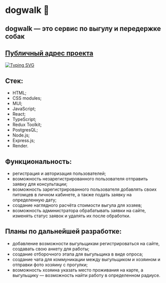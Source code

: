 # dogwalk 🐶

## dogwalk — это сервис по выгулу и передержке собак

## [Публичный адрес проекта](https://dogwalk.onrender.com)

[![Typing SVG](https://readme-typing-svg.herokuapp.com?color=000000&lines=🐾+🐕‍🦺+🐕+🐩+🐕+🐩+🐕‍🦺+🐾)](https://git.io/typing-svg)

## Стек:
- HTML;
- CSS modules;
- MUI;
- JavaScript;
- React;
- TypeScript;
- Redux Toolkit;
- PostgresQL;
- Node.js;
- Express.js;
- Render.

## Функциональность:
- регистрация и авторизация пользователей;
- возможность незарегистрированного пользователя отправить заявку для консультации;
- возможность зарегистрированного пользователя добавлять своих питомцев в личном кабинете, а также подать заявку на определенную дату;
- создание наглядного расчёта стоимости выгула для хозяев;
- возможность администратора обрабатывать заявки на сайте, изменять статус заявок и удалять их после обработки.

## Планы по дальнейшей разработке:
- добавление возможности выгульщикам регистрироваться на сайте, создавать свою анкету для работы;
- создание отборочного этапа для выгульщика в виде опроса;
- создание чата для коммуникации между выгульщиком и хозяином и отправки фото хозяину с прогулки;
- возможность хозяина указать место проживания на карте, а выгульщику — возможность найти работу в определенном радиусе.
